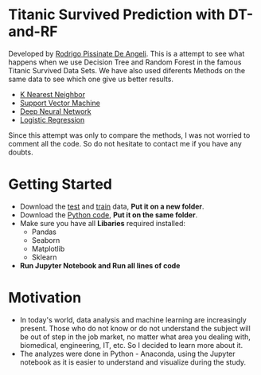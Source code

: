 # Titanic Survived Prediction with DT-and-RF

 Developed by [Rodrigo Pissinate De Angeli](https://www.linkedin.com/in/rodrigo-pissinate-de-angeli-13785b118/?locale=en_US). This is a attempt to see what happens when we use Decision Tree and Random Forest in the famous Titanic Survived Data Sets. We have also used diferents Methods on the same data to see which one give us better results. 
 
 - [K Nearest Neighbor](https://github.com/Rodrigo-P-Angeli/Titanic-Survived-Prediction-with-KNN)
 - [Support Vector Machine](https://github.com/Rodrigo-P-Angeli/Titanic-Survived-Prediction-with-SVM)
 - [Deep Neural Network](https://github.com/Rodrigo-P-Angeli/Titanic-Survived-Prediction-with-DNN)
 - [Logistic Regression](https://github.com/Rodrigo-P-Angeli/Titanic-Survived-Prediction-with-Logistic-Regression)
 
 Since this attempt was only to compare the methods, I was not worried to comment all the code. So do not hesitate to contact me if you have any doubts.
 
# Getting Started
- Download the [test](titanic_test.csv) and [train](titanic_train.csv) data, **Put it on a new folder**.
- Download the [Python code](DT-and-RF-for-Titanic-Survived-Predic.ipynb), **Put it on the same folder**.
- Make sure you have all **Libaries** required installed:
  - Pandas
  - Seaborn
  - Matplotlib
  - Sklearn
- **Run Jupyter Notebook and Run all lines of code**

# Motivation
- In today's world, data analysis and machine learning are increasingly present. Those who do not know or do not understand the subject will be out of step in the job market, no matter what area you dealing with, biomedical, engineering, IT, etc. So I decided to learn more about it.
- The analyzes were done in Python - Anaconda, using the Jupyter notebook as it is easier to understand and visualize during the study.
